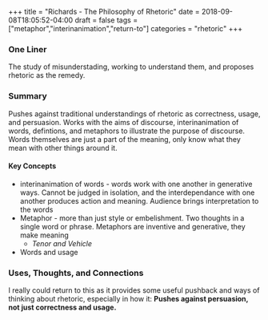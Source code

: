 +++
title = "Richards - The Philosophy of Rhetoric"
date = 2018-09-08T18:05:52-04:00
draft = false
tags = ["metaphor","interinanimation","return-to"]
categories = "rhetoric"
+++
### One Liner
The study of misunderstading, working to understand them, and proposes rhetoric as the remedy.

### Summary
Pushes against traditional understandings of rhetoric as correctness, usage, and persuasion. Works with the aims of discourse, interinanimation of words, defintions, and metaphors to illustrate the purpose of discourse. Words themselves are just a part of the meaning, only know what they mean with other things around it.

#### Key Concepts

- interinanimation of words - words work with one another in generative ways. Cannot be judged in isolation, and the interdependance with one another produces action and meaning. Audience brings interpretation to the words
- Metaphor - more than just style or embelishment. Two thoughts in a single word or phrase. Metaphors are inventive and generative, they make meaning
  - *Tenor and Vehicle*
- Words and usage

### Uses, Thoughts, and Connections
I really could return to this as it provides some useful pushback and ways of thinking about rhetoric, especially in how it: **Pushes against persuasion, not just correctness and usage.**
